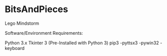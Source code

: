 # BitsAndPieces
Lego Mindstorm

Software/Environment Requirements:

Python 3.x
Tkinter 3 (Pre-Installed with Python 3)
pip3
    -pyttsx3
    -pywin32
    -keyboard
